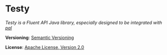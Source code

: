 # Testy

*Testy is a Fluent API Java library, especially designed to be integrated with [pal](http://paltest.org)*

**Versioning**:  [Semantic Versioning](http://semver.org/)

**License**: [Apache License, Version 2.0](http://www.apache.org/licenses/LICENSE-2.0)
